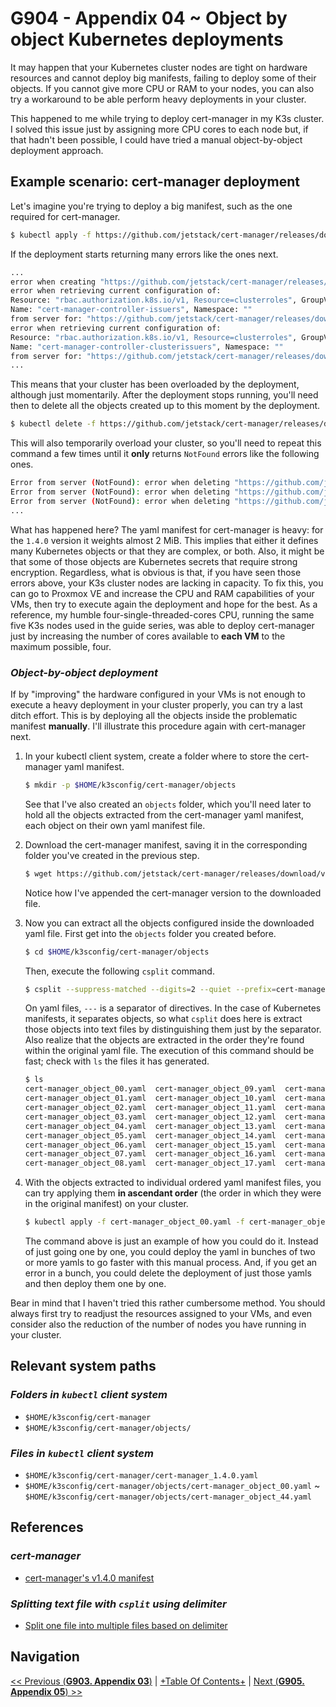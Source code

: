 # G904 - Appendix 04 ~ Object by object Kubernetes deployments

It may happen that your Kubernetes cluster nodes are tight on hardware resources and cannot deploy big manifests, failing to deploy some of their objects. If you cannot give more CPU or RAM to your nodes, you can also try a workaround to be able perform heavy deployments in your cluster.

This happened to me while trying to deploy cert-manager in my K3s cluster. I solved this issue just by assigning more CPU cores to each node but, if that hadn't been possible, I could have tried a manual object-by-object deployment approach.

## Example scenario: cert-manager deployment

Let's imagine you're trying to deploy a big manifest, such as the one required for cert-manager.

~~~bash
$ kubectl apply -f https://github.com/jetstack/cert-manager/releases/download/v1.4.0/cert-manager.yaml
~~~

If the deployment starts returning many errors like the ones next.

~~~bash
...
error when creating "https://github.com/jetstack/cert-manager/releases/download/v1.4.0/cert-manager.yaml": Post "https://192.168.1.21:6443/apis/rbac.authorization.k8s.io/v1/clusterroles?fieldManager=kubectl-client-side-apply": EOF
error when retrieving current configuration of:
Resource: "rbac.authorization.k8s.io/v1, Resource=clusterroles", GroupVersionKind: "rbac.authorization.k8s.io/v1, Kind=ClusterRole"
Name: "cert-manager-controller-issuers", Namespace: ""
from server for: "https://github.com/jetstack/cert-manager/releases/download/v1.4.0/cert-manager.yaml": Get "https://192.168.1.21:6443/apis/rbac.authorization.k8s.io/v1/clusterroles/cert-manager-controller-issuers": dial tcp 192.168.1.21:6443: connect: connection refused
error when retrieving current configuration of:
Resource: "rbac.authorization.k8s.io/v1, Resource=clusterroles", GroupVersionKind: "rbac.authorization.k8s.io/v1, Kind=ClusterRole"
Name: "cert-manager-controller-clusterissuers", Namespace: ""
from server for: "https://github.com/jetstack/cert-manager/releases/download/v1.4.0/cert-manager.yaml": Get "https://192.168.1.21:6443/apis/rbac.authorization.k8s.io/v1/clusterroles/cert-manager-controller-clusterissuers": dial tcp 192.168.1.21:6443: connect: connection refused
...
~~~

This means that your cluster has been overloaded by the deployment, although just momentarily. After the deployment stops running, you'll need then to delete all the objects created up to this moment by the deployment.

~~~bash
$ kubectl delete -f https://github.com/jetstack/cert-manager/releases/download/v1.4.0/cert-manager.yaml
~~~

This will also temporarily overload your cluster, so you'll need to repeat this command a few times until it **only** returns `NotFound` errors like the following ones.

~~~bash
Error from server (NotFound): error when deleting "https://github.com/jetstack/cert-manager/releases/download/v1.4.0/cert-manager.yaml": customresourcedefinitions.apiextensions.k8s.io "certificaterequests.cert-manager.io" not found
Error from server (NotFound): error when deleting "https://github.com/jetstack/cert-manager/releases/download/v1.4.0/cert-manager.yaml": customresourcedefinitions.apiextensions.k8s.io "certificates.cert-manager.io" not found
Error from server (NotFound): error when deleting "https://github.com/jetstack/cert-manager/releases/download/v1.4.0/cert-manager.yaml": customresourcedefinitions.apiextensions.k8s.io "challenges.acme.cert-manager.io" not found
...
~~~

What has happened here? The yaml manifest for cert-manager is heavy: for the `1.4.0` version it weights almost 2 MiB. This implies that either it defines many Kubernetes objects or that they are complex, or both. Also, it might be that some of those objects are Kubernetes secrets that require strong encryption. Regardless, what is obvious is that, if you have seen those errors above, your K3s cluster nodes are lacking in capacity. To fix this, you can go to Proxmox VE and increase the CPU and RAM capabilities of your VMs, then try to execute again the deployment and hope for the best. As a reference, my humble four-single-threaded-cores CPU, running the same five K3s nodes used in the guide series, was able to deploy cert-manager just by increasing the number of cores available to **each VM** to the maximum possible, four.

### _Object-by-object deployment_

If by "improving" the hardware configured in your VMs is not enough to execute a heavy deployment in your cluster properly, you can try a last ditch effort. This is by deploying all the objects inside the problematic manifest **manually**. I'll illustrate this procedure again with cert-manager next.

1. In your kubectl client system, create a folder where to store the cert-manager yaml manifest.

    ~~~bash
    $ mkdir -p $HOME/k3sconfig/cert-manager/objects
    ~~~

    See that I've also created an `objects` folder, which you'll need later to hold all the objects extracted from the cert-manager yaml manifest, each object on their own yaml manifest file.

2. Download the cert-manager manifest, saving it in the corresponding folder you've created in the previous step.

    ~~~bash
    $ wget https://github.com/jetstack/cert-manager/releases/download/v1.4.0/cert-manager.yaml -O $HOME/k3sconfig/cert-manager/cert-manager_1.4.0.yaml
    ~~~

    Notice how I've appended the cert-manager version to the downloaded file.

3. Now you can extract all the objects configured inside the downloaded yaml file. First get into the `objects` folder you created before.

    ~~~bash
    $ cd $HOME/k3sconfig/cert-manager/objects
    ~~~

    Then, execute the following `csplit` command.

    ~~~bash
    $ csplit --suppress-matched --digits=2 --quiet --prefix=cert-manager_object_ --suffix-format=%02d.yaml ../cert-manager_1.4.0.yaml "/---/" "{*}"
    ~~~

    On yaml files, `---` is a separator of directives. In the case of Kubernetes manifests, it separates objects, so what `csplit` does here is extract those objects into text files by distinguishing them just by the separator. Also realize that the objects are extracted in the order they're found within the original yaml file. The execution of this command should be fast; check with `ls` the files it has generated.

    ~~~bash
    $ ls
    cert-manager_object_00.yaml  cert-manager_object_09.yaml  cert-manager_object_18.yaml  cert-manager_object_27.yaml  cert-manager_object_36.yaml
    cert-manager_object_01.yaml  cert-manager_object_10.yaml  cert-manager_object_19.yaml  cert-manager_object_28.yaml  cert-manager_object_37.yaml
    cert-manager_object_02.yaml  cert-manager_object_11.yaml  cert-manager_object_20.yaml  cert-manager_object_29.yaml  cert-manager_object_38.yaml
    cert-manager_object_03.yaml  cert-manager_object_12.yaml  cert-manager_object_21.yaml  cert-manager_object_30.yaml  cert-manager_object_39.yaml
    cert-manager_object_04.yaml  cert-manager_object_13.yaml  cert-manager_object_22.yaml  cert-manager_object_31.yaml  cert-manager_object_40.yaml
    cert-manager_object_05.yaml  cert-manager_object_14.yaml  cert-manager_object_23.yaml  cert-manager_object_32.yaml  cert-manager_object_41.yaml
    cert-manager_object_06.yaml  cert-manager_object_15.yaml  cert-manager_object_24.yaml  cert-manager_object_33.yaml  cert-manager_object_42.yaml
    cert-manager_object_07.yaml  cert-manager_object_16.yaml  cert-manager_object_25.yaml  cert-manager_object_34.yaml  cert-manager_object_43.yaml
    cert-manager_object_08.yaml  cert-manager_object_17.yaml  cert-manager_object_26.yaml  cert-manager_object_35.yaml  cert-manager_object_44.yaml
    ~~~

4. With the objects extracted to individual ordered yaml manifest files, you can try applying them **in ascendant order** (the order in which they were in the original manifest) on your cluster.

    ~~~bash
    $ kubectl apply -f cert-manager_object_00.yaml -f cert-manager_object_01.yaml
    ~~~

    The command above is just an example of how you could do it. Instead of just going one by one, you could deploy the yaml in bunches of two or more yamls to go faster with this manual process. And, if you get an error in a bunch, you could delete the deployment of just those yamls and then deploy them one by one.

Bear in mind that I haven't tried this rather cumbersome method. You should always first try to readjust the resources assigned to your VMs, and even consider also the reduction of the number of nodes you have running in your cluster.

## Relevant system paths

### _Folders in `kubectl` client system_

- `$HOME/k3sconfig/cert-manager`
- `$HOME/k3sconfig/cert-manager/objects/`

### _Files in `kubectl` client system_

- `$HOME/k3sconfig/cert-manager/cert-manager_1.4.0.yaml`
- `$HOME/k3sconfig/cert-manager/objects/cert-manager_object_00.yaml` ~ `$HOME/k3sconfig/cert-manager/objects/cert-manager_object_44.yaml`

## References

### _cert-manager_

- [cert-manager's v1.4.0 manifest](https://github.com/jetstack/cert-manager/releases/download/v1.4.0/cert-manager.yaml)

### _Splitting text file with `csplit` using delimiter_

- [Split one file into multiple files based on delimiter](https://stackoverflow.com/questions/11313852/split-one-file-into-multiple-files-based-on-delimiter)

## Navigation

[<< Previous (**G903. Appendix 03**)](G903%20-%20Appendiz%2003%20~%20Customization%20of%20the%20motd%20file.md) | [+Table Of Contents+](G000%20-%20Table%20Of%20Contents.md) | [Next (**G905. Appendix 05**) >>](G905%20-%20Appendix%2005%20~%20Cloning%20storage%20drives%20with%20Clonezilla.md)
